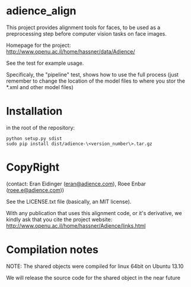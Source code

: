 adience_align
========

This project provides alignment tools for faces, to be used as a preprocessing step before computer vision tasks on face images.

Homepage for the project: http://www.openu.ac.il/home/hassner/data/Adience/


See the test for example usage.

Specificaly, the "pipeline" test, shows how to use the full process (just remember to change the location of the model files to where you stor the *.xml and other model files)

Installation
=========
in the root of the repository:

```
python setup.py sdist
sudo pip install dist/adience-\<version_number\>.tar.gz
```



CopyRight
=========
(contact: Eran Eidinger (eran@adience.com), Roee Enbar (roee.e@adience.com))

See the LICENSE.txt file (basically, an MIT license).


With any publication that uses this alignment code, or it's derivative, we kindly ask that you cite the project website: 
http://www.openu.ac.il/home/hassner/Adience/links.html


Compilation notes
========
NOTE: The shared objects were compiled for linux 64bit on Ubuntu 13.10

We will release the source code for the shared object in the near future

